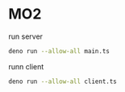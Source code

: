 # MO2

run server

```bash
deno run --allow-all main.ts
```

runn client

```bash
deno run --allow-all client.ts
```
